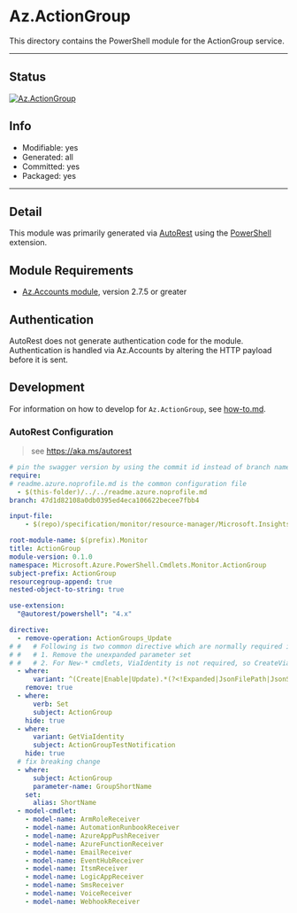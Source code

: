 <!-- region Generated -->
# Az.ActionGroup
This directory contains the PowerShell module for the ActionGroup service.

---
## Status
[![Az.ActionGroup](https://img.shields.io/powershellgallery/v/Az.ActionGroup.svg?style=flat-square&label=Az.ActionGroup "Az.ActionGroup")](https://www.powershellgallery.com/packages/Az.ActionGroup/)

## Info
- Modifiable: yes
- Generated: all
- Committed: yes
- Packaged: yes

---
## Detail
This module was primarily generated via [AutoRest](https://github.com/Azure/autorest) using the [PowerShell](https://github.com/Azure/autorest.powershell) extension.

## Module Requirements
- [Az.Accounts module](https://www.powershellgallery.com/packages/Az.Accounts/), version 2.7.5 or greater

## Authentication
AutoRest does not generate authentication code for the module. Authentication is handled via Az.Accounts by altering the HTTP payload before it is sent.

## Development
For information on how to develop for `Az.ActionGroup`, see [how-to.md](how-to.md).
<!-- endregion -->

### AutoRest Configuration
> see https://aka.ms/autorest

```yaml
# pin the swagger version by using the commit id instead of branch name
require:
# readme.azure.noprofile.md is the common configuration file
  - $(this-folder)/../../readme.azure.noprofile.md
branch: 47d1d82108a0db0395ed4eca106622becee7fbb4

input-file:
    - $(repo)/specification/monitor/resource-manager/Microsoft.Insights/stable/2023-01-01/actionGroups_API.json

root-module-name: $(prefix).Monitor
title: ActionGroup
module-version: 0.1.0
namespace: Microsoft.Azure.PowerShell.Cmdlets.Monitor.ActionGroup
subject-prefix: ActionGroup
resourcegroup-append: true
nested-object-to-string: true

use-extension:
  "@autorest/powershell": "4.x"

directive:
  - remove-operation: ActionGroups_Update
# #   # Following is two common directive which are normally required in all the RPs
# #   # 1. Remove the unexpanded parameter set
# #   # 2. For New-* cmdlets, ViaIdentity is not required, so CreateViaIdentityExpanded is removed as well
  - where:
      variant: ^(Create|Enable|Update).*(?<!Expanded|JsonFilePath|JsonString)$
    remove: true
  - where:
      verb: Set
      subject: ActionGroup
    hide: true
  - where:
      variant: GetViaIdentity
      subject: ActionGroupTestNotification
    hide: true
  # fix breaking change
  - where:
      subject: ActionGroup
      parameter-name: GroupShortName
    set:
      alias: ShortName
  - model-cmdlet:
    - model-name: ArmRoleReceiver
    - model-name: AutomationRunbookReceiver
    - model-name: AzureAppPushReceiver
    - model-name: AzureFunctionReceiver
    - model-name: EmailReceiver
    - model-name: EventHubReceiver
    - model-name: ItsmReceiver
    - model-name: LogicAppReceiver
    - model-name: SmsReceiver
    - model-name: VoiceReceiver
    - model-name: WebhookReceiver
```
